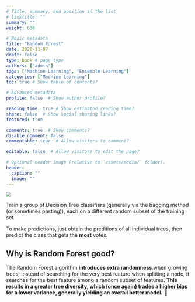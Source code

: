 ```yaml
---
# Title, summary, and position in the list
# linktitle: ""
summary: ""
weight: 630

# Basic metadata
title: "Random Forest"
date: 2020-11-07
draft: false
type: book # page type
authors: ["admin"]
tags: ["Machine Learning", "Ensemble Learning"]
categories: ["Machine Learning"]
toc: true # Show table of contents?

# Advanced metadata
profile: false  # Show author profile?

reading_time: true # Show estimated reading time?
share: false  # Show social sharing links?
featured: true

comments: true  # Show comments?
disable_comment: false
commentable: true  # Allow visitors to comment?  

editable: false  # Allow visitors to edit the page?  

# Optional header image (relative to `assets/media/` folder).
header:
  caption: ""
  image: ""
---
```


<img src="https://i.stack.imgur.com/iY55n.jpg" style="zoom:80%; background-color:white">

Train a group of Decision Tree classifiers (generally via the bagging method (or sometimes pasting)), each on a different random subset of the training set


To make predictions, just obtain the preditions of all individual trees, then predict the class that gets the **most** votes.

## Why is Random Forest good?

The Random Forest algorithm **introduces extra randomness** when growing trees; instead of searching for the very best feature when splitting a node, it searches for the best feature among a random subset of features. **This results in a greater tree diversity, which (once again) trades a higher bias for a lower variance, generally yielding an overall better model.** 👏